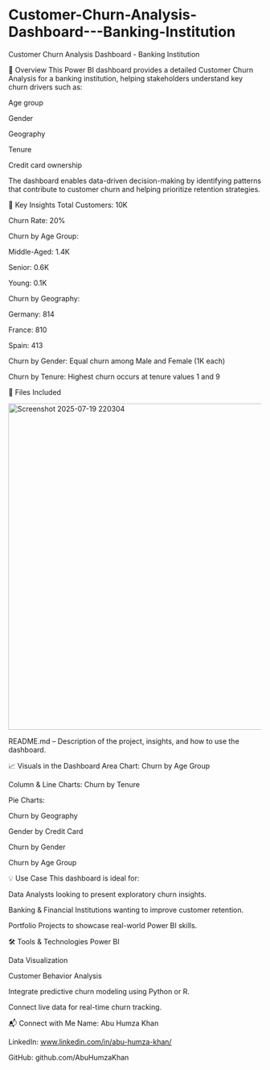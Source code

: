 # Customer-Churn-Analysis-Dashboard---Banking-Institution

Customer Churn Analysis Dashboard - Banking Institution

🧾 Overview
This Power BI dashboard provides a detailed Customer Churn Analysis for a banking institution, helping stakeholders understand key churn drivers such as:

Age group

Gender

Geography

Tenure

Credit card ownership

The dashboard enables data-driven decision-making by identifying patterns that contribute to customer churn and helping prioritize retention strategies.

📌 Key Insights
Total Customers: 10K

Churn Rate: 20%

Churn by Age Group:

Middle-Aged: 1.4K

Senior: 0.6K

Young: 0.1K

Churn by Geography:

Germany: 814

France: 810

Spain: 413

Churn by Gender: Equal churn among Male and Female (1K each)

Churn by Tenure: Highest churn occurs at tenure values 1 and 9

📁 Files Included

<img width="1153" height="648" alt="Screenshot 2025-07-19 220304" src="https://github.com/user-attachments/assets/d3aa51c6-a914-47fd-b7c3-ead3e5e846de" />


README.md – Description of the project, insights, and how to use the dashboard.

📈 Visuals in the Dashboard
Area Chart: Churn by Age Group

Column & Line Charts: Churn by Tenure

Pie Charts:

Churn by Geography

Gender by Credit Card

Churn by Gender

Churn by Age Group

💡 Use Case
This dashboard is ideal for:

Data Analysts looking to present exploratory churn insights.

Banking & Financial Institutions wanting to improve customer retention.

Portfolio Projects to showcase real-world Power BI skills.


🛠 Tools & Technologies
Power BI

Data Visualization

Customer Behavior Analysis

Integrate predictive churn modeling using Python or R.

Connect live data for real-time churn tracking.

📬 Connect with Me
Name: Abu Humza Khan

LinkedIn: www.linkedin.com/in/abu-humza-khan/

GitHub: github.com/AbuHumzaKhan
